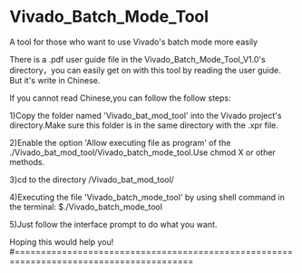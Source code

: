 # Vivado_Batch_Mode_Tool
A tool for those who want to use Vivado's batch mode more easily

There is a .pdf user guide file in the Vivado_Batch_Mode_Tool_V1.0's directory，you can easily get on with this tool by reading the user guide. But it's write in Chinese.

If you cannot read Chinese,you can follow the follow steps:

  1)Copy the folder named 'Vivado_bat_mod_tool' into the Vivado project's directory.Make sure this folder is in the same directory with the .xpr file.
  
  2)Enable the option 'Allow executing file as program' of the ./Vivado_bat_mod_tool/Vivado_batch_mode_tool.Use chmod X or other methods.
  
  3)cd to the directory /Vivado_bat_mod_tool/
  
  4)Executing the file 'Vivado_batch_mode_tool' by using shell command in the terminal: $./Vivado_batch_mode_tool
  
  5)Just follow the interface prompt to do what you want. 
  
Hoping this would help you!  
#========================================================================================
